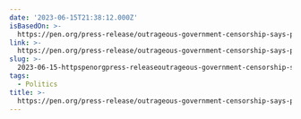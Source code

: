 ```yaml
---
date: '2023-06-15T21:38:12.000Z'
isBasedOn: >-
  https://pen.org/press-release/outrageous-government-censorship-says-pen-america-about-removal-of-ta-nehisi-coates-memoir-from-south-carolina-ap-course/
link: >-
  https://pen.org/press-release/outrageous-government-censorship-says-pen-america-about-removal-of-ta-nehisi-coates-memoir-from-south-carolina-ap-course/
slug: >-
  2023-06-15-httpspenorgpress-releaseoutrageous-government-censorship-says-pen-america-about-removal-of-ta-nehisi-coates-memoir-from-south-carolina-ap-course
tags:
  - Politics
title: >-
  https://pen.org/press-release/outrageous-government-censorship-says-pen-america-about-removal-of-ta-nehisi-coates-memoir-from-south-carolina-ap-course/
---
```



